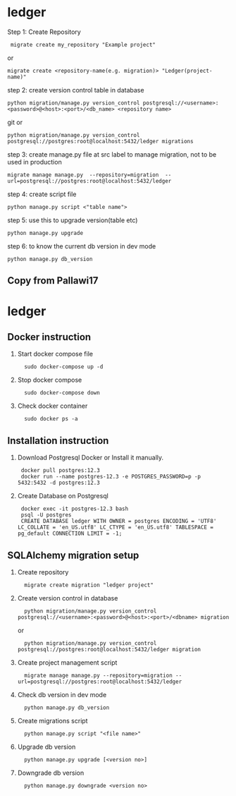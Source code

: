 # ledger

Step 1: Create Repository

     migrate create my_repository "Example project"

or

    migrate create <repository-name(e.g. migration)> "Ledger(project-name)"
step 2:  create version control table in database

    python migration/manage.py version_control postgresql://<username>:<password>@<host>:<port>/<db_name> <repository name>

git or 

    python migration/manage.py version_control postgresql://postgres:root@localhost:5432/ledger migrations

step 3: create manage.py file at src label to manage migration, not to be used in production

    migrate manage manage.py  --repository=migration  --url=postgresql://postgres:root@localhost:5432/ledger 

step 4: create script file

    python manage.py script <"table name">

step 5: use this to upgrade version(table etc)

    python manage.py upgrade

step 6: to know the current db version in dev mode 

    python manage.py db_version


## Copy from Pallawi17

# ledger
## Docker instruction

1. Start docker compose file

         sudo docker-compose up -d
2. Stop docker compose

         sudo docker-compose down
3. Check docker container
         
         sudo docker ps -a


## Installation instruction

1. Download Postgresql Docker or Install it manually.

        docker pull postgres:12.3
        docker run --name postgres-12.3 -e POSTGRES_PASSWORD=p -p 5432:5432 -d postgres:12.3
        
2. Create Database on Postgresql

        docker exec -it postgres-12.3 bash
        psql -U postgres
        CREATE DATABASE ledger WITH OWNER = postgres ENCODING = 'UTF8' LC_COLLATE = 'en_US.utf8' LC_CTYPE = 'en_US.utf8' TABLESPACE = pg_default CONNECTION LIMIT = -1;

## SQLAlchemy migration setup

1. Create repository

         migrate create migration "ledger project"

2. Create version control in database
         
         python migration/manage.py version_control postgresql://<username>:<password>@<host>:<port>/<dbname> migration

   or

         python migration/manage.py version_control postgresql://postgres:root@localhost:5432/ledger migration

3. Create project management script

         migrate manage manage.py --repository=migration --url=postgresql://postgres:root@localhost:5432/ledger

4. Check db version in dev mode

         python manage.py db_version

5. Create migrations script

         python manage.py script "<file name>"

6. Upgrade db version

         python manage.py upgrade [<version no>]

7. Downgrade db version

         python manage.py downgrade <version no>
